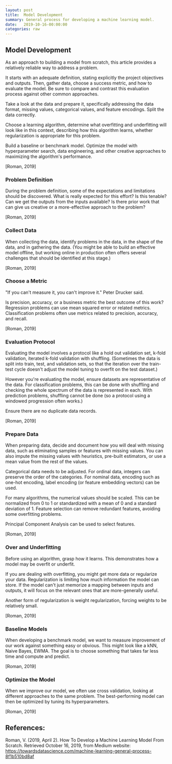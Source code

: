 ```yaml
---
layout: post
title:  Model Development
summary: General process for developing a machine learning model.
date:   2019-10-16-00:00:00
categories: raw
---
```

## Model Development

As an approach to building a model from scratch, this article provides a relatively reliable way to address a problem.

It starts with an adequate definition, stating explicitly the project objectives and outputs. Then, gather data, choose a success metric, and how to evaluate the model. Be sure to compare and contrast this evaluation process against other common approaches.

Take a look at the data and prepare it, specifically addressing the data format, missing values, categorical values, and feature encodings. Split the data correctly.

Choose a learning algorithm, determine what overfitting and underfitting will look like in this context, describing how this algorithm learns, whether regularization is appropriate for this problem.

Build a baseline or benchmark model. Optimize the model with hyperparameter search, data engineering, and other creative approaches to maximizing the algorithm's performance.

[Roman, 2019]

### Problem Definition

During the problem definition, some of the expectations and limitations should be discovered. What is really expected for this effort? Is this tenable? Can we get the outputs from the inputs available? Is there prior work that can give us creative or a more-effective approach to the problem?

[Roman, 2019]

### Collect Data

When collecting the data, identify problems in the data, in the shape of the data, and in gathering the data. (You might be able to build an effective model offline, but working online in production often offers several challenges that should be identified at this stage.)

[Roman, 2019]

### Choose a Metric

"If you can't measure it, you can't improve it." Peter Drucker said.

Is precision, accuracy, or a business metric the best outcome of this work? Regression problems can use mean squared error or related metrics. Classification problems often use metrics related to precision, accuracy, and recall.

[Roman, 2019]

### Evaluation Protocol

Evaluating the model involves a protocol like a hold out validation set, k-fold validation, iterated k-fold validation with shuffling. (Sometimes the data is split into train, test, and validation sets, so that the iteration over the train-test cycle doesn't adjust the model tuning to overfit on the test dataset.)

However you're evaluating the model, ensure datasets are representative of the data. For classification problems, this can be done  with shuffling and checking the whole spectrum of the data is represented in each. With prediction problems, shuffling cannot be done (so a protocol using a windowed progression often works.)

Ensure there are no duplicate data records.

[Roman, 2019]

### Prepare Data

When preparing data, decide and document how you will deal with missing data, such as eliminating samples or features with missing values. You can also impute the missing values with heuristics, pre-built estimators, or use a mean value from the rest of the values. 

Categorical data needs to be adjusted. For ordinal data, integers can preserve the order of the categories. For nominal data, encoding such as one-hot encoding, label encoding (or feature embedding vectors) can be used.

For many algorithms, the numerical values should be scaled. This can be normalized from 0 to 1 or standardized with a mean of 0 and a standard deviation of 1. Feature selection can remove redundant features, avoiding some overfitting problems.

Principal Component Analysis can be used to select features.

[Roman, 2019]

### Over and Underfitting

Before using an algorithm, grasp how it learns. This demonstrates how a model may be overfit or underfit.

If you are dealing with overfitting, you might get more data or regularize your data. Regularization is limiting how much information the model can store. If the model can't just memorize a mapping between inputs and outputs, it will focus on the relevant ones that are more-generally useful.

Another form of regularization is weight regularization, forcing weights to be relatively small.

[Roman, 2019]

### Baseline Models

When developing a benchmark model, we want to measure improvement of our work against something easy or obvious. This might look like a kNN, Naive Bayes, EWMA. The goal is to choose something that takes far less time and compute and predict.

[Roman, 2019]

### Optimize the Model

When we improve our model, we often use cross validation, looking at different approaches to the same problem. The best-performing model can then be optimized by tuning its hyperparameters.

[Roman, 2019]


## References:

Roman, V. (2019, April 2). How To Develop a Machine Learning Model From Scratch. Retrieved October 16, 2019, from Medium website: https://towardsdatascience.com/machine-learning-general-process-8f1b510bd8af



